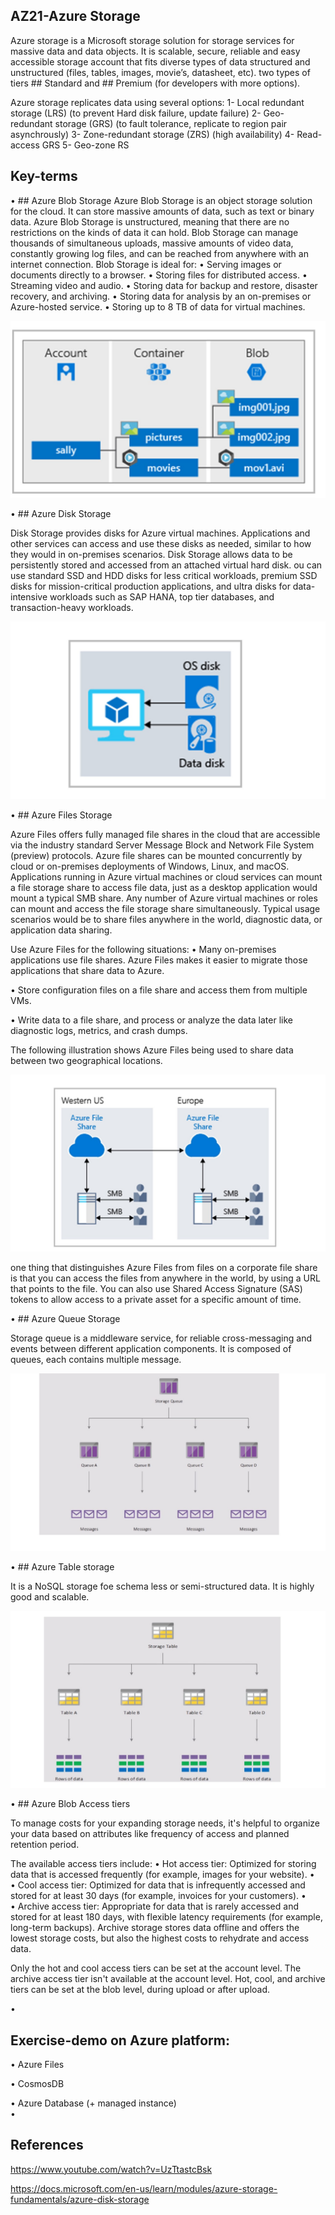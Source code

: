 ## AZ21-Azure Storage

Azure storage is a Microsoft storage solution for storage services for massive data and data objects. It is scalable, secure, reliable and easy accessible storage account that fits diverse types of data structured and unstructured (files, tables, images, movie’s, datasheet, etc). two types of tiers ## Standard and ## Premium (for developers with more options).

Azure storage replicates data using several options:
1-	Local redundant storage (LRS) (to prevent Hard disk failure, update failure)
2-	Geo-redundant storage (GRS) (to fault tolerance, replicate to region pair asynchrously)
3-	Zone-redundant storage (ZRS) (high availability)
4-	Read-access GRS
5-	Geo-zone RS


## Key-terms

•	## Azure Blob Storage
Azure Blob Storage is an object storage solution for the cloud. It can store massive amounts of data, such as text or binary data. Azure Blob Storage is unstructured, meaning that there are no restrictions on the kinds of data it can hold. Blob Storage can manage thousands of simultaneous uploads, massive amounts of video data, constantly growing log files, and can be reached from anywhere with an internet connection.
Blob Storage is ideal for:
•	Serving images or documents directly to a browser.
•	Storing files for distributed access.
•	Streaming video and audio.
•	Storing data for backup and restore, disaster recovery, and archiving.
•	Storing data for analysis by an on-premises or Azure-hosted service.
•	Storing up to 8 TB of data for virtual machines.


![Azure-Blob-storage]( https://github.com/techgrounds/cloud-6-repo-AzizaAdam/blob/main/00_includes/AZ21/Azure%20Blob%20container%20storage.jpg)  


•	## Azure Disk Storage

Disk Storage provides disks for Azure virtual machines. Applications and other services can access and use these disks as needed, similar to how they would in on-premises scenarios. Disk Storage allows data to be persistently stored and accessed from an attached virtual hard disk. ou can use standard SSD and HDD disks for less critical workloads, premium SSD disks for mission-critical production applications, and ultra disks for data-intensive workloads such as SAP HANA, top tier databases, and transaction-heavy workloads.

![Azure-Disk-storage]( https://github.com/techgrounds/cloud-6-repo-AzizaAdam/blob/main/00_includes/AZ21/Azure%20disk%20storage.jpg)  



•	## Azure Files Storage

Azure Files offers fully managed file shares in the cloud that are accessible via the industry standard Server Message Block and Network File System (preview) protocols. Azure file shares can be mounted concurrently by cloud or on-premises deployments of Windows, Linux, and macOS. Applications running in Azure virtual machines or cloud services can mount a file storage share to access file data, just as a desktop application would mount a typical SMB share. Any number of Azure virtual machines or roles can mount and access the file storage share simultaneously. Typical usage scenarios would be to share files anywhere in the world, diagnostic data, or application data sharing.

Use Azure Files for the following situations:
•	Many on-premises applications use file shares. Azure Files makes it easier to migrate those applications that share data to Azure. 

•	Store configuration files on a file share and access them from multiple VMs. 

•	Write data to a file share, and process or analyze the data later like diagnostic logs, metrics, and crash dumps.

The following illustration shows Azure Files being used to share data between two geographical locations.  


![Azure-File-storage]( https://github.com/techgrounds/cloud-6-repo-AzizaAdam/blob/main/00_includes/AZ21/Azure%20file%20storage.jpg)  


one thing that distinguishes Azure Files from files on a corporate file share is that you can access the files from anywhere in the world, by using a URL that points to the file. You can also use Shared Access Signature (SAS) tokens to allow access to a private asset for a specific amount of time.


•	## Azure Queue Storage

Storage queue is a middleware service, for reliable cross-messaging and events between different application components. It is composed of queues, each contains multiple message.


![Azure-Queue-storage]( https://github.com/techgrounds/cloud-6-repo-AzizaAdam/blob/main/00_includes/AZ21/Azure%20queue%20storage.jpg)  


•	## Azure Table storage

It is a NoSQL storage foe schema less or semi-structured data. It is highly good and scalable.



![Azure-Table-storage]( https://github.com/techgrounds/cloud-6-repo-AzizaAdam/blob/main/00_includes/AZ21/Azure%20Table%20storage.jpg)  




•	## Azure Blob Access tiers

To manage costs for your expanding storage needs, it's helpful to organize your data based on attributes like frequency of access and planned retention period.

The available access tiers include:
•	Hot access tier: Optimized for storing data that is accessed frequently (for example, images for your website).
•	
•	Cool access tier: Optimized for data that is infrequently accessed and stored for at least 30 days (for example, invoices for your customers).
•	
•	Archive access tier: Appropriate for data that is rarely accessed and stored for at least 180 days, with flexible latency requirements (for example, long-term backups). Archive storage stores data offline and offers the lowest storage costs, but also the highest costs to rehydrate and access data.

Only the hot and cool access tiers can be set at the account level. The archive access tier isn't available at the account level.
Hot, cool, and archive tiers can be set at the blob level, during upload or after upload.

•	



## Exercise-demo on Azure platform:

•	Azure Files

					
•	CosmosDB 	

				
•	Azure Database (+ managed instance) 	
•		




## References

https://www.youtube.com/watch?v=UzTtastcBsk

https://docs.microsoft.com/en-us/learn/modules/azure-storage-fundamentals/azure-disk-storage

